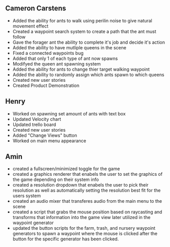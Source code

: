 ## Cameron Carstens
- Added the ability for ants to walk using perilin noise to give natural movement effect
- Created a waypoint search system to create a path that the ant must follow
- Gave the forager ant the ability to complete it's job and decide it's action
- Added the ability to have mutliple queens in the scene
- Fixed a connected waypoints bug
- Added that only 1 of each type of ant now spawns
- Modifyed the queen ant spawning system
- Added the ability for ants to change thier target walking waypoint
- Added the ability to randomly assign which ants spawn to which queens
- Created new user stories
- Created Product Demonstration
## Henry
- Worked on spawning set amount of ants with text box
- Updated Velocity chart
- Updated trello board 
- Created new user stories
- Added "Change Views" button
- Worked on main menu appearance
## Amin
- created a fullscreen/minimized toggle for the game
- created a graphics renderer that enabels the user to set the graphics of the game depending on their system info
- created a resolution dropdown that enabels the user to pick their resolution as well as automatically setting the resolution best fit for the users system
- created an audio mixer that transferes audio from the main menu to the scene
- created a script that grabs the mouse position based on raycasting and transforms that information into the game view later utilized in the waypoint generator
- updated the button scripts for the farm, trash, and nursery waypoint generators to spawn a waypoint where the mouse is clicked after the button for the specific generator has been clicked. 
